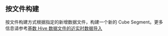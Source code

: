 ## 按文件构建

按文件构建方式根据指定的新增数据文件，构建一个新的 Cube Segment。更多信息请参考[基数 Hive 数据文件的近实时数据导入](../data_import/file_import.cn.md)